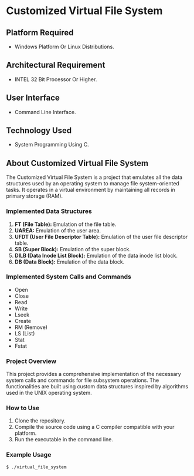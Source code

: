 # Customized Virtual File System

## Platform Required
- Windows Platform Or Linux Distributions.

## Architectural Requirement
- INTEL 32 Bit Processor Or Higher.

## User Interface
- Command Line Interface.

## Technology Used
- System Programming Using C.

## About Customized Virtual File System

The Customized Virtual File System is a project that emulates all the data structures used by an operating system to manage file system-oriented tasks. It operates in a virtual environment by maintaining all records in primary storage (RAM).

### Implemented Data Structures
1. **FT (File Table):** Emulation of the file table.
2. **UAREA:** Emulation of the user area.
3. **UFDT (User File Descriptor Table):** Emulation of the user file descriptor table.
4. **SB (Super Block):** Emulation of the super block.
5. **DILB (Data Inode List Block):** Emulation of the data inode list block.
6. **DB (Data Block):** Emulation of the data block.

### Implemented System Calls and Commands
- Open
- Close
- Read
- Write
- Lseek
- Create
- RM (Remove)
- LS (List)
- Stat
- Fstat

### Project Overview
This project provides a comprehensive implementation of the necessary system calls and commands for file subsystem operations. The functionalities are built using custom data structures inspired by algorithms used in the UNIX operating system.

### How to Use
1. Clone the repository.
2. Compile the source code using a C compiler compatible with your platform.
3. Run the executable in the command line.

### Example Usage
```bash
$ ./virtual_file_system
